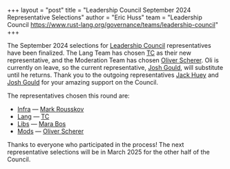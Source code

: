 +++
layout = "post"
title = "Leadership Council September 2024 Representative Selections"
author = "Eric Huss"
team = "Leadership Council <https://www.rust-lang.org/governance/teams/leadership-council>"
+++

The September 2024 selections for [Leadership Council] representatives have been finalized. The Lang Team has chosen [TC] as their new representative, and the Moderation Team has chosen [Oliver Scherer]. Oli is currently on leave, so the current representative, [Josh Gould], will substitute until he returns. Thank you to the outgoing representatives [Jack Huey] and [Josh Gould] for your amazing support on the Council.

The representatives chosen this round are:

* [Infra] — [Mark Rousskov]
* [Lang] — [TC]
* [Libs] — [Mara Bos]
* [Mods] — [Oliver Scherer]

[Leadership Council]: https://www.rust-lang.org/governance/teams/leadership-council
[Infra]: https://www.rust-lang.org/governance/teams/infra
[Lang]: https://www.rust-lang.org/governance/teams/lang
[Libs]: https://www.rust-lang.org/governance/teams/library
[Mods]: https://www.rust-lang.org/governance/teams/moderation
[Mark Rousskov]: https://github.com/Mark-Simulacrum
[Jack Huey]: https://github.com/jackh726
[Mara Bos]: https://github.com/m-ou-se
[Josh Gould]: https://github.com/technetos
[TC]: https://github.com/traviscross
[Oliver Scherer]: https://github.com/oli-obk

Thanks to everyone who participated in the process! The next representative selections will be in March 2025 for the other half of the Council.
